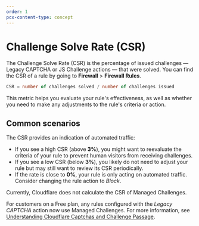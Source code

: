 ```yaml
---
order: 1
pcx-content-type: concept
---
```


# Challenge Solve Rate (CSR)

The Challenge Solve Rate (CSR) is the percentage of issued challenges — Legacy CAPTCHA or JS Challenge actions — that were solved. You can find the CSR of a rule by going to **Firewall** > **Firewall Rules**.

```sql
CSR = number of challenges solved / number of challenges issued
```

This metric helps you evaluate your rule's effectiveness, as well as whether you need to make any adjustments to the rule's criteria or action.

## Common scenarios

The CSR provides an indication of automated traffic:

*   If you see a high CSR (above **3%**), you might want to reevaluate the criteria of your rule to prevent human visitors from receiving challenges.
*   If you see a low CSR (below **3%**), you likely do not need to adjust your rule but may still want to review its CSR periodically.
*   If the rate is close to **0%**, your rule is only acting on automated traffic. Consider changing the rule action to *Block*.

<Aside type="warning" header="Important">

Currently, Cloudflare does not calculate the CSR of Managed Challenges.

For customers on a Free plan, any rules configured with the *Legacy CAPTCHA* action now use Managed Challenges. For more information, see [Understanding Cloudflare Captchas and Challenge Passage](https://support.cloudflare.com/hc/articles/200170136#managed-challenge).

</Aside>
